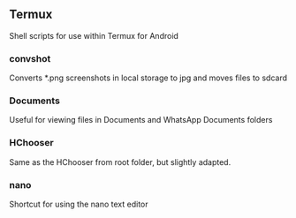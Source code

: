 ## Termux
Shell scripts for use within Termux for Android
### convshot
Converts \*.png screenshots in local storage to jpg and moves files to sdcard
### Documents
Useful for viewing files in Documents and WhatsApp Documents folders
### HChooser
Same as the HChooser from root folder, but slightly adapted.
### nano
Shortcut for using the nano text editor
